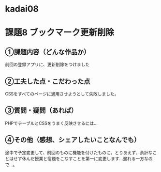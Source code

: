 # kadai08
# 課題8 ブックマーク更新削除

## ①課題内容（どんな作品か）
前回の登録アプリに、更新削除をつけました

## ②工夫した点・こだわった点
CSSをすべてのページに適用させようとして失敗しました。

## ③質問・疑問（あれば）
PHPでテーブルとCSSをうまく反映させるには…

## ④その他（感想、シェアしたいことなんでも）
途中で予定変更して、前回のものに機能を付けたものに。とりあえず、余計なことはせず休んだ授業と宿題をこなすことを第一に変更します…遅れる一方なので…。
